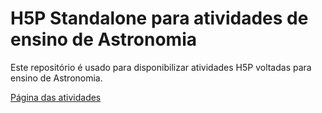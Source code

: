 # H5P Standalone para atividades de ensino de Astronomia

Este repositório é usado para disponibilizar atividades H5P voltadas para ensino de Astronomia.

[Página das atividades](https://jocoteles.github.io/h5p-astronomia/)